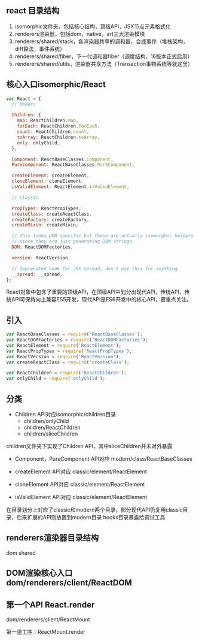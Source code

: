 ## react 目录结构

1. isomorphic文件夹，包括核心结构，顶级API，JSX节点元素格式化
2. renderers渲染器，包括dom，native，art三大渲染模块
3. renderers/shared/stack，各渲染器共享的调和器，合成事件（堆栈架构，diff算法，事件系统）
4. renderers/shared/fiber，下一代调和器fiber（调度结构，16版本正式启用）
5. renderers/shared/utils，渲染器共享方法（Transaction事物系统等就这里）

## 核心入口isomorphic/React

```js
var React = {
  // Modern

  Children: {
    map: ReactChildren.map,
    forEach: ReactChildren.forEach,
    count: ReactChildren.count,
    toArray: ReactChildren.toArray,
    only: onlyChild,
  },

  Component: ReactBaseClasses.Component,
  PureComponent: ReactBaseClasses.PureComponent,

  createElement: createElement,
  cloneElement: cloneElement,
  isValidElement: ReactElement.isValidElement,

  // Classic

  PropTypes: ReactPropTypes,
  createClass: createReactClass,
  createFactory: createFactory,
  createMixin: createMixin,

  // This looks DOM specific but these are actually isomorphic helpers
  // since they are just generating DOM strings.
  DOM: ReactDOMFactories,

  version: ReactVersion,

  // Deprecated hook for JSX spread, don't use this for anything.
  __spread: __spread,
};
```
React对象中包含了重要的顶级API，在顶级API中划分出现代API，传统API，传统API可保持向上兼容ES5开发，现代API是ES6开发中的核心API，要重点关注。

## 引入

```js
var ReactBaseClasses = require('ReactBaseClasses');
var ReactDOMFactories = require('ReactDOMFactories');
var ReactElement = require('ReactElement');
var ReactPropTypes = require('ReactPropTypes');
var ReactVersion = require('ReactVersion');
var createReactClass = require('createClass');

var ReactChildren = require('ReactChildren');
var onlyChild = require('onlyChild');
```

## 分类
* Children API对应isomorphic/children目录
    * children/onlyChild
    * children/ReactChildren
    * children/sliceChildren

children文件夹下实现了Children API，其中sliceChildren并未对外暴露

* Component，PureComponent API对应 modern/class/ReactBaseClasses

* createElement API对应 classic/element/ReactElement

* cloneElement API对应 classic/element/ReactElement

* isValidElement API对应 classic/element/ReactElement

在目录划分上对应了classic和modern两个目录，部分现代API仍复用classic目录，后来扩展的API则放置到modern目录
hooks目录暴露给调试工具


## renderers渲染器目录结构

dom shared

## DOM渲染核心入口dom/renderers/client/ReactDOM

## 第一个API React.render
dom/renderers/client/ReactMount

第一道工序：ReactMount.render 
